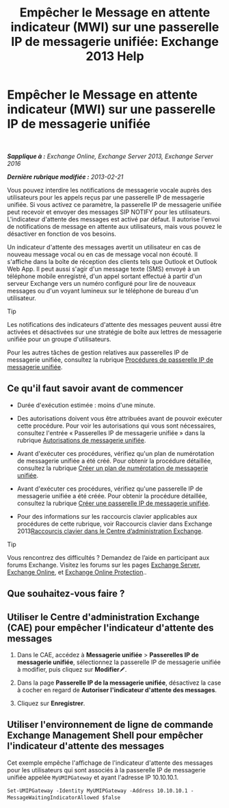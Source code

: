 ﻿---
title: 'Empêcher le Message en attente indicateur (MWI) sur une passerelle IP de messagerie unifiée: Exchange 2013 Help'
TOCTitle: Empêcher le Message en attente indicateur (MWI) sur une passerelle IP de messagerie unifiée
ms:assetid: 7af6d094-199f-4134-a25d-9fc7e9c05fe1
ms:mtpsurl: https://technet.microsoft.com/fr-fr/library/JJ673536(v=EXCHG.150)
ms:contentKeyID: 50478525
ms.date: 05/23/2018
mtps_version: v=EXCHG.150
ms.translationtype: MT
---

# Empêcher le Message en attente indicateur (MWI) sur une passerelle IP de messagerie unifiée

 

_**Sapplique à :** Exchange Online, Exchange Server 2013, Exchange Server 2016_

_**Dernière rubrique modifiée :** 2013-02-21_

Vous pouvez interdire les notifications de messagerie vocale auprès des utilisateurs pour les appels reçus par une passerelle IP de messagerie unifiée. Si vous activez ce paramètre, la passerelle IP de messagerie unifiée peut recevoir et envoyer des messages SIP NOTIFY pour les utilisateurs. L'indicateur d'attente des messages est activé par défaut. Il autorise l'envoi de notifications de message en attente aux utilisateurs, mais vous pouvez le désactiver en fonction de vos besoins.

Un indicateur d'attente des messages avertit un utilisateur en cas de nouveau message vocal ou en cas de message vocal non écouté. Il s'affiche dans la boîte de réception des clients tels que Outlook et Outlook Web App. Il peut aussi s'agir d'un message texte (SMS) envoyé à un téléphone mobile enregistré, d'un appel sortant effectué à partir d'un serveur Exchange vers un numéro configuré pour lire de nouveaux messages ou d'un voyant lumineux sur le téléphone de bureau d'un utilisateur.

> [!TIP]
> Les notifications des indicateurs d'attente des messages peuvent aussi être activées et désactivées sur une stratégie de boîte aux lettres de messagerie unifiée pour un groupe d'utilisateurs.


Pour les autres tâches de gestion relatives aux passerelles IP de messagerie unifiée, consultez la rubrique [Procédures de passerelle IP de messagerie unifiée](um-ip-gateway-procedures-exchange-2013-help.md).

## Ce qu'il faut savoir avant de commencer

  - Durée d'exécution estimée : moins d'une minute.

  - Des autorisations doivent vous être attribuées avant de pouvoir exécuter cette procédure. Pour voir les autorisations qui vous sont nécessaires, consultez l'entrée « Passerelles IP de messagerie unifiée » dans la rubrique [Autorisations de messagerie unifiée](unified-messaging-permissions-exchange-2013-help.md).

  - Avant d'exécuter ces procédures, vérifiez qu'un plan de numérotation de messagerie unifiée a été créé. Pour obtenir la procédure détaillée, consultez la rubrique [Créer un plan de numérotation de messagerie unifiée](create-a-um-dial-plan-exchange-2013-help.md).

  - Avant d'exécuter ces procédures, vérifiez qu'une passerelle IP de messagerie unifiée a été créée. Pour obtenir la procédure détaillée, consultez la rubrique [Créer une passerelle IP de messagerie unifiée](create-a-um-ip-gateway-exchange-2013-help.md).

  - Pour des informations sur les raccourcis clavier applicables aux procédures de cette rubrique, voir Raccourcis clavier dans Exchange 2013[Raccourcis clavier dans le Centre d’administration Exchange](keyboard-shortcuts-in-the-exchange-admin-center-exchange-online-protection-help.md).

> [!TIP]
> Vous rencontrez des difficultés ? Demandez de l’aide en participant aux forums Exchange. Visitez les forums sur les pages <a href="https://go.microsoft.com/fwlink/p/?linkid=60612">Exchange Server</a>, <a href="https://go.microsoft.com/fwlink/p/?linkid=267542">Exchange Online</a>, et <a href="https://go.microsoft.com/fwlink/p/?linkid=285351">Exchange Online Protection</a>..


## Que souhaitez-vous faire ?

## Utiliser le Centre d'administration Exchange (CAE) pour empêcher l'indicateur d'attente des messages

1.  Dans le CAE, accédez à **Messagerie unifiée** \> **Passerelles IP de messagerie unifiée**, sélectionnez la passerelle IP de messagerie unifiée à modifier, puis cliquez sur **Modifier**![Icône Modifier](images/Bb124582.6f53ccb2-1f13-4c02-bea0-30690e6ea71d(EXCHG.150).gif "Icône Modifier").

2.  Dans la page **Passerelle IP de la messagerie unifiée**, désactivez la case à cocher en regard de **Autoriser l'indicateur d'attente des messages**.

3.  Cliquez sur **Enregistrer**.

## Utiliser l'environnement de ligne de commande Exchange Management Shell pour empêcher l'indicateur d'attente des messages

Cet exemple empêche l'affichage de l'indicateur d'attente des messages pour les utilisateurs qui sont associés à la passerelle IP de messagerie unifiée appelée `MyUMIPGateway` et ayant l'adresse IP 10.10.10.1.

    Set-UMIPGateway -Identity MyUMIPGateway -Address 10.10.10.1 -MessageWaitingIndicatorAllowed $false

